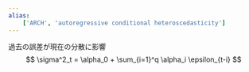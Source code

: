 ```yaml
---
alias:
    ['ARCH', 'autoregressive conditional heteroscedasticity']
---
```

過去の誤差が現在の分散に影響
$$
\sigma^2_t = \alpha_0 + \sum_{i=1}^q \alpha_i \epsilon_{t-i}
$$